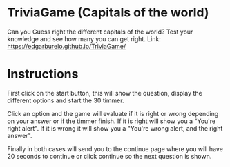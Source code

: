 # TriviaGame (Capitals of the world)

Can you Guess right the different capitals of the world? Test your knowledge and see how many you can get right. 
Link: https://edgarburelo.github.io/TriviaGame/

# Instructions
First click on the start button, this will show the question, display the different options and start the 30 timmer. 

Click an option and the game will evaluate if it is right or wrong depending on your answer or if the timmer finish. If it is right will show you a "You're right alert". If it is wrong it will show you a "You're wrong alert, and the right answer". 

Finally in both cases will send you to the continue page where you will have 20 seconds to continue or click continue so the next question is shown.

